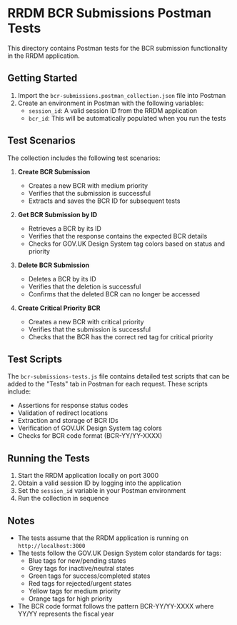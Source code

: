 # RRDM BCR Submissions Postman Tests

This directory contains Postman tests for the BCR submission functionality in the RRDM application.

## Getting Started

1. Import the `bcr-submissions.postman_collection.json` file into Postman
2. Create an environment in Postman with the following variables:
   - `session_id`: A valid session ID from the RRDM application
   - `bcr_id`: This will be automatically populated when you run the tests

## Test Scenarios

The collection includes the following test scenarios:

1. **Create BCR Submission**
   - Creates a new BCR with medium priority
   - Verifies that the submission is successful
   - Extracts and saves the BCR ID for subsequent tests

2. **Get BCR Submission by ID**
   - Retrieves a BCR by its ID
   - Verifies that the response contains the expected BCR details
   - Checks for GOV.UK Design System tag colors based on status and priority

3. **Delete BCR Submission**
   - Deletes a BCR by its ID
   - Verifies that the deletion is successful
   - Confirms that the deleted BCR can no longer be accessed

4. **Create Critical Priority BCR**
   - Creates a new BCR with critical priority
   - Verifies that the submission is successful
   - Checks that the BCR has the correct red tag for critical priority

## Test Scripts

The `bcr-submissions-tests.js` file contains detailed test scripts that can be added to the "Tests" tab in Postman for each request. These scripts include:

- Assertions for response status codes
- Validation of redirect locations
- Extraction and storage of BCR IDs
- Verification of GOV.UK Design System tag colors
- Checks for BCR code format (BCR-YY/YY-XXXX)

## Running the Tests

1. Start the RRDM application locally on port 3000
2. Obtain a valid session ID by logging into the application
3. Set the `session_id` variable in your Postman environment
4. Run the collection in sequence

## Notes

- The tests assume that the RRDM application is running on `http://localhost:3000`
- The tests follow the GOV.UK Design System color standards for tags:
  - Blue tags for new/pending states
  - Grey tags for inactive/neutral states
  - Green tags for success/completed states
  - Red tags for rejected/urgent states
  - Yellow tags for medium priority
  - Orange tags for high priority
- The BCR code format follows the pattern BCR-YY/YY-XXXX where YY/YY represents the fiscal year
